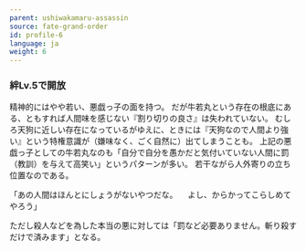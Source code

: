 ```yaml
---
parent: ushiwakamaru-assassin
source: fate-grand-order
id: profile-6
language: ja
weight: 6
---
```


### 絆Lv.5で開放

精神的にはやや若い、悪戯っ子の面を持つ。
だが牛若丸という存在の根底にある、ともすれば人間味を感じない『割り切りの良さ』は失われていない。
むしろ天狗に近しい存在になっているがゆえに、ときには『天狗なので人間より強い』という特権意識が（嫌味なく、ごく自然に）出てしまうことも。
上記の悪戯っ子としての牛若丸なのも「自分で自分を愚かだと気付いていない人間に罰（教訓）を与えて高笑い」というパターンが多い。
若干ながら人外寄りの立ち位置なのである。

「あの人間はほんとにしょうがないやつだな。
　よし、からかってこらしめてやろう」

ただし殺人などを為した本当の悪に対しては「罰など必要ありません。斬り殺すだけで済みます」となる。
